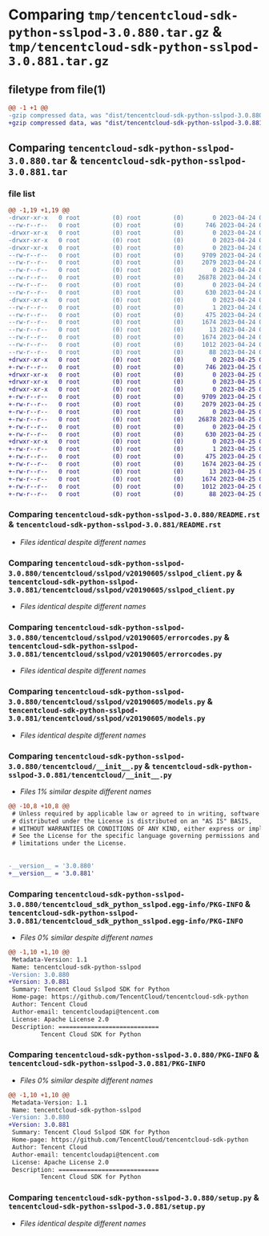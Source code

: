 # Comparing `tmp/tencentcloud-sdk-python-sslpod-3.0.880.tar.gz` & `tmp/tencentcloud-sdk-python-sslpod-3.0.881.tar.gz`

## filetype from file(1)

```diff
@@ -1 +1 @@
-gzip compressed data, was "dist/tencentcloud-sdk-python-sslpod-3.0.880.tar", last modified: Mon Apr 24 03:28:22 2023, max compression
+gzip compressed data, was "dist/tencentcloud-sdk-python-sslpod-3.0.881.tar", last modified: Tue Apr 25 00:51:43 2023, max compression
```

## Comparing `tencentcloud-sdk-python-sslpod-3.0.880.tar` & `tencentcloud-sdk-python-sslpod-3.0.881.tar`

### file list

```diff
@@ -1,19 +1,19 @@
-drwxr-xr-x   0 root         (0) root         (0)        0 2023-04-24 03:28:22.000000 tencentcloud-sdk-python-sslpod-3.0.880/
--rw-r--r--   0 root         (0) root         (0)      746 2023-04-24 03:28:22.000000 tencentcloud-sdk-python-sslpod-3.0.880/README.rst
-drwxr-xr-x   0 root         (0) root         (0)        0 2023-04-24 03:28:22.000000 tencentcloud-sdk-python-sslpod-3.0.880/tencentcloud/
-drwxr-xr-x   0 root         (0) root         (0)        0 2023-04-24 03:28:22.000000 tencentcloud-sdk-python-sslpod-3.0.880/tencentcloud/sslpod/
-drwxr-xr-x   0 root         (0) root         (0)        0 2023-04-24 03:28:22.000000 tencentcloud-sdk-python-sslpod-3.0.880/tencentcloud/sslpod/v20190605/
--rw-r--r--   0 root         (0) root         (0)     9709 2023-04-24 03:28:22.000000 tencentcloud-sdk-python-sslpod-3.0.880/tencentcloud/sslpod/v20190605/sslpod_client.py
--rw-r--r--   0 root         (0) root         (0)     2079 2023-04-24 03:28:22.000000 tencentcloud-sdk-python-sslpod-3.0.880/tencentcloud/sslpod/v20190605/errorcodes.py
--rw-r--r--   0 root         (0) root         (0)        0 2023-04-24 03:28:22.000000 tencentcloud-sdk-python-sslpod-3.0.880/tencentcloud/sslpod/v20190605/__init__.py
--rw-r--r--   0 root         (0) root         (0)    26878 2023-04-24 03:28:22.000000 tencentcloud-sdk-python-sslpod-3.0.880/tencentcloud/sslpod/v20190605/models.py
--rw-r--r--   0 root         (0) root         (0)        0 2023-04-24 03:28:22.000000 tencentcloud-sdk-python-sslpod-3.0.880/tencentcloud/sslpod/__init__.py
--rw-r--r--   0 root         (0) root         (0)      630 2023-04-24 03:28:22.000000 tencentcloud-sdk-python-sslpod-3.0.880/tencentcloud/__init__.py
-drwxr-xr-x   0 root         (0) root         (0)        0 2023-04-24 03:28:22.000000 tencentcloud-sdk-python-sslpod-3.0.880/tencentcloud_sdk_python_sslpod.egg-info/
--rw-r--r--   0 root         (0) root         (0)        1 2023-04-24 03:28:22.000000 tencentcloud-sdk-python-sslpod-3.0.880/tencentcloud_sdk_python_sslpod.egg-info/dependency_links.txt
--rw-r--r--   0 root         (0) root         (0)      475 2023-04-24 03:28:22.000000 tencentcloud-sdk-python-sslpod-3.0.880/tencentcloud_sdk_python_sslpod.egg-info/SOURCES.txt
--rw-r--r--   0 root         (0) root         (0)     1674 2023-04-24 03:28:22.000000 tencentcloud-sdk-python-sslpod-3.0.880/tencentcloud_sdk_python_sslpod.egg-info/PKG-INFO
--rw-r--r--   0 root         (0) root         (0)       13 2023-04-24 03:28:22.000000 tencentcloud-sdk-python-sslpod-3.0.880/tencentcloud_sdk_python_sslpod.egg-info/top_level.txt
--rw-r--r--   0 root         (0) root         (0)     1674 2023-04-24 03:28:22.000000 tencentcloud-sdk-python-sslpod-3.0.880/PKG-INFO
--rw-r--r--   0 root         (0) root         (0)     1012 2023-04-24 03:28:22.000000 tencentcloud-sdk-python-sslpod-3.0.880/setup.py
--rw-r--r--   0 root         (0) root         (0)       88 2023-04-24 03:28:22.000000 tencentcloud-sdk-python-sslpod-3.0.880/setup.cfg
+drwxr-xr-x   0 root         (0) root         (0)        0 2023-04-25 00:51:43.000000 tencentcloud-sdk-python-sslpod-3.0.881/
+-rw-r--r--   0 root         (0) root         (0)      746 2023-04-25 00:51:43.000000 tencentcloud-sdk-python-sslpod-3.0.881/README.rst
+drwxr-xr-x   0 root         (0) root         (0)        0 2023-04-25 00:51:43.000000 tencentcloud-sdk-python-sslpod-3.0.881/tencentcloud/
+drwxr-xr-x   0 root         (0) root         (0)        0 2023-04-25 00:51:43.000000 tencentcloud-sdk-python-sslpod-3.0.881/tencentcloud/sslpod/
+drwxr-xr-x   0 root         (0) root         (0)        0 2023-04-25 00:51:43.000000 tencentcloud-sdk-python-sslpod-3.0.881/tencentcloud/sslpod/v20190605/
+-rw-r--r--   0 root         (0) root         (0)     9709 2023-04-25 00:51:43.000000 tencentcloud-sdk-python-sslpod-3.0.881/tencentcloud/sslpod/v20190605/sslpod_client.py
+-rw-r--r--   0 root         (0) root         (0)     2079 2023-04-25 00:51:43.000000 tencentcloud-sdk-python-sslpod-3.0.881/tencentcloud/sslpod/v20190605/errorcodes.py
+-rw-r--r--   0 root         (0) root         (0)        0 2023-04-25 00:51:43.000000 tencentcloud-sdk-python-sslpod-3.0.881/tencentcloud/sslpod/v20190605/__init__.py
+-rw-r--r--   0 root         (0) root         (0)    26878 2023-04-25 00:51:43.000000 tencentcloud-sdk-python-sslpod-3.0.881/tencentcloud/sslpod/v20190605/models.py
+-rw-r--r--   0 root         (0) root         (0)        0 2023-04-25 00:51:43.000000 tencentcloud-sdk-python-sslpod-3.0.881/tencentcloud/sslpod/__init__.py
+-rw-r--r--   0 root         (0) root         (0)      630 2023-04-25 00:51:43.000000 tencentcloud-sdk-python-sslpod-3.0.881/tencentcloud/__init__.py
+drwxr-xr-x   0 root         (0) root         (0)        0 2023-04-25 00:51:43.000000 tencentcloud-sdk-python-sslpod-3.0.881/tencentcloud_sdk_python_sslpod.egg-info/
+-rw-r--r--   0 root         (0) root         (0)        1 2023-04-25 00:51:43.000000 tencentcloud-sdk-python-sslpod-3.0.881/tencentcloud_sdk_python_sslpod.egg-info/dependency_links.txt
+-rw-r--r--   0 root         (0) root         (0)      475 2023-04-25 00:51:43.000000 tencentcloud-sdk-python-sslpod-3.0.881/tencentcloud_sdk_python_sslpod.egg-info/SOURCES.txt
+-rw-r--r--   0 root         (0) root         (0)     1674 2023-04-25 00:51:43.000000 tencentcloud-sdk-python-sslpod-3.0.881/tencentcloud_sdk_python_sslpod.egg-info/PKG-INFO
+-rw-r--r--   0 root         (0) root         (0)       13 2023-04-25 00:51:43.000000 tencentcloud-sdk-python-sslpod-3.0.881/tencentcloud_sdk_python_sslpod.egg-info/top_level.txt
+-rw-r--r--   0 root         (0) root         (0)     1674 2023-04-25 00:51:43.000000 tencentcloud-sdk-python-sslpod-3.0.881/PKG-INFO
+-rw-r--r--   0 root         (0) root         (0)     1012 2023-04-25 00:51:43.000000 tencentcloud-sdk-python-sslpod-3.0.881/setup.py
+-rw-r--r--   0 root         (0) root         (0)       88 2023-04-25 00:51:43.000000 tencentcloud-sdk-python-sslpod-3.0.881/setup.cfg
```

### Comparing `tencentcloud-sdk-python-sslpod-3.0.880/README.rst` & `tencentcloud-sdk-python-sslpod-3.0.881/README.rst`

 * *Files identical despite different names*

### Comparing `tencentcloud-sdk-python-sslpod-3.0.880/tencentcloud/sslpod/v20190605/sslpod_client.py` & `tencentcloud-sdk-python-sslpod-3.0.881/tencentcloud/sslpod/v20190605/sslpod_client.py`

 * *Files identical despite different names*

### Comparing `tencentcloud-sdk-python-sslpod-3.0.880/tencentcloud/sslpod/v20190605/errorcodes.py` & `tencentcloud-sdk-python-sslpod-3.0.881/tencentcloud/sslpod/v20190605/errorcodes.py`

 * *Files identical despite different names*

### Comparing `tencentcloud-sdk-python-sslpod-3.0.880/tencentcloud/sslpod/v20190605/models.py` & `tencentcloud-sdk-python-sslpod-3.0.881/tencentcloud/sslpod/v20190605/models.py`

 * *Files identical despite different names*

### Comparing `tencentcloud-sdk-python-sslpod-3.0.880/tencentcloud/__init__.py` & `tencentcloud-sdk-python-sslpod-3.0.881/tencentcloud/__init__.py`

 * *Files 1% similar despite different names*

```diff
@@ -10,8 +10,8 @@
 # Unless required by applicable law or agreed to in writing, software
 # distributed under the License is distributed on an "AS IS" BASIS,
 # WITHOUT WARRANTIES OR CONDITIONS OF ANY KIND, either express or implied.
 # See the License for the specific language governing permissions and
 # limitations under the License.
 
 
-__version__ = '3.0.880'
+__version__ = '3.0.881'
```

### Comparing `tencentcloud-sdk-python-sslpod-3.0.880/tencentcloud_sdk_python_sslpod.egg-info/PKG-INFO` & `tencentcloud-sdk-python-sslpod-3.0.881/tencentcloud_sdk_python_sslpod.egg-info/PKG-INFO`

 * *Files 0% similar despite different names*

```diff
@@ -1,10 +1,10 @@
 Metadata-Version: 1.1
 Name: tencentcloud-sdk-python-sslpod
-Version: 3.0.880
+Version: 3.0.881
 Summary: Tencent Cloud Sslpod SDK for Python
 Home-page: https://github.com/TencentCloud/tencentcloud-sdk-python
 Author: Tencent Cloud
 Author-email: tencentcloudapi@tencent.com
 License: Apache License 2.0
 Description: ============================
         Tencent Cloud SDK for Python
```

### Comparing `tencentcloud-sdk-python-sslpod-3.0.880/PKG-INFO` & `tencentcloud-sdk-python-sslpod-3.0.881/PKG-INFO`

 * *Files 0% similar despite different names*

```diff
@@ -1,10 +1,10 @@
 Metadata-Version: 1.1
 Name: tencentcloud-sdk-python-sslpod
-Version: 3.0.880
+Version: 3.0.881
 Summary: Tencent Cloud Sslpod SDK for Python
 Home-page: https://github.com/TencentCloud/tencentcloud-sdk-python
 Author: Tencent Cloud
 Author-email: tencentcloudapi@tencent.com
 License: Apache License 2.0
 Description: ============================
         Tencent Cloud SDK for Python
```

### Comparing `tencentcloud-sdk-python-sslpod-3.0.880/setup.py` & `tencentcloud-sdk-python-sslpod-3.0.881/setup.py`

 * *Files identical despite different names*

